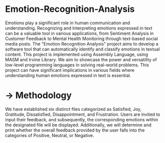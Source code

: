 # Emotion-Recognition-Analysis
Emotions play a significant role in human communication and understanding. Recognizing and Interpreting emotions expressed in text can be a valuable tool in various applications, from Sentiment Analysis in Customer Feedback to Mental Health Monitoring through text-based social media posts.
The "Emotion Recognition Analysis" project aims to develop a software tool that can automatically identify and classify emotions in textual content. This project is implemented using Assembly Language, using MASM and Irvine Library.
We aim to showcase the power and versatility of low-level programming languages in solving real-world problems. This project can have significant implications in various fields where understanding human emotions expressed in text is essential.

# -> Methodology
We have established six distinct files categorized as Satisfied, Joy, Gratitude, Dissatisfied, Disappointment, and Frustration. Users are invited to input their feedback, and subsequently, the corresponding emotions within the designated file will be displayed. Additionally, we will determine and print whether the overall feedback provided by the user falls into the categories of Positive, Neutral, or Negative.

